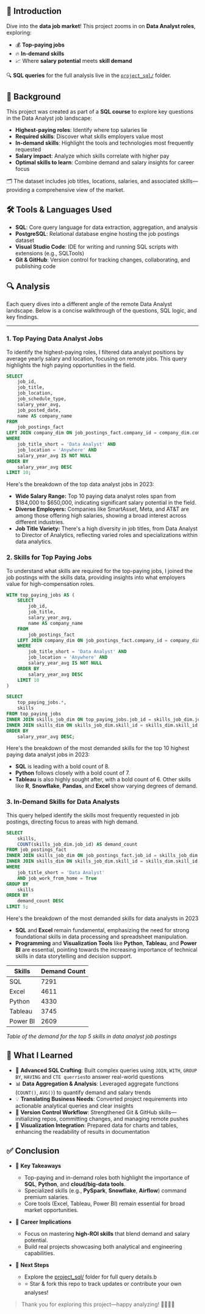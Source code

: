 ## 📌 Introduction

Dive into the **data job market**! This project zooms in on **Data Analyst roles**, exploring:

- 💰 **Top-paying jobs**  
- 🔥 **In-demand skills**  
- 📈 Where **salary potential** meets **skill demand**

🔍 **SQL queries** for the full analysis live in the [`project_sql/`](./project_sql) folder.

## 🧠 Background

This project was created as part of a **SQL course** to explore key questions in the Data Analyst job landscape:

- **Highest-paying roles**: Identify where top salaries lie  
- **Required skills**: Discover what skills employers value most  
- **In-demand skills**: Highlight the tools and technologies most frequently requested  
- **Salary impact**: Analyze which skills correlate with higher pay  
- **Optimal skills to learn**: Combine demand and salary insights for career focus

🗂️ The dataset includes job titles, locations, salaries, and associated skills—providing a comprehensive view of the market.

## 🛠️ Tools & Languages Used

- **SQL**: Core query language for data extraction, aggregation, and analysis  
- **PostgreSQL**: Relational database engine hosting the job postings dataset  
- **Visual Studio Code**: IDE for writing and running SQL scripts with extensions (e.g., SQLTools)  
- **Git & GitHub**: Version control for tracking changes, collaborating, and publishing code  

## 🔍 Analysis

Each query dives into a different angle of the remote Data Analyst landscape. Below is a concise walkthrough of the questions, SQL logic, and key findings.

---

### 1. Top Paying Data Analyst Jobs
To identify the highest-paying roles, I filtered data analyst positions by average yearly salary and location, focusing on remote jobs. This query highlights the high paying opportunities in the field.

```sql
SELECT	
	job_id,
	job_title,
	job_location,
	job_schedule_type,
	salary_year_avg,
	job_posted_date,
    name AS company_name
FROM
    job_postings_fact
LEFT JOIN company_dim ON job_postings_fact.company_id = company_dim.company_id
WHERE
    job_title_short = 'Data Analyst' AND 
    job_location = 'Anywhere' AND 
    salary_year_avg IS NOT NULL
ORDER BY
    salary_year_avg DESC
LIMIT 10;
```
Here's the breakdown of the top data analyst jobs in 2023:
- **Wide Salary Range:** Top 10 paying data analyst roles span from $184,000 to $650,000, indicating significant salary potential in the field.
- **Diverse Employers:** Companies like SmartAsset, Meta, and AT&T are among those offering high salaries, showing a broad interest across different industries.
- **Job Title Variety:** There's a high diversity in job titles, from Data Analyst to Director of Analytics, reflecting varied roles and specializations within data analytics.

### 2. Skills for Top Paying Jobs
To understand what skills are required for the top-paying jobs, I joined the job postings with the skills data, providing insights into what employers value for high-compensation roles.
```sql
WITH top_paying_jobs AS (
    SELECT	
        job_id,
        job_title,
        salary_year_avg,
        name AS company_name
    FROM
        job_postings_fact
    LEFT JOIN company_dim ON job_postings_fact.company_id = company_dim.company_id
    WHERE
        job_title_short = 'Data Analyst' AND 
        job_location = 'Anywhere' AND 
        salary_year_avg IS NOT NULL
    ORDER BY
        salary_year_avg DESC
    LIMIT 10
)

SELECT 
    top_paying_jobs.*,
    skills
FROM top_paying_jobs
INNER JOIN skills_job_dim ON top_paying_jobs.job_id = skills_job_dim.job_id
INNER JOIN skills_dim ON skills_job_dim.skill_id = skills_dim.skill_id
ORDER BY
    salary_year_avg DESC;
```
Here's the breakdown of the most demanded skills for the top 10 highest paying data analyst jobs in 2023:
- **SQL** is leading with a bold count of 8.
- **Python** follows closely with a bold count of 7.
- **Tableau** is also highly sought after, with a bold count of 6.
Other skills like **R**, **Snowflake**, **Pandas**, and **Excel** show varying degrees of demand.

### 3. In-Demand Skills for Data Analysts

This query helped identify the skills most frequently requested in job postings, directing focus to areas with high demand.

```sql
SELECT 
    skills,
    COUNT(skills_job_dim.job_id) AS demand_count
FROM job_postings_fact
INNER JOIN skills_job_dim ON job_postings_fact.job_id = skills_job_dim.job_id
INNER JOIN skills_dim ON skills_job_dim.skill_id = skills_dim.skill_id
WHERE
    job_title_short = 'Data Analyst' 
    AND job_work_from_home = True 
GROUP BY
    skills
ORDER BY
    demand_count DESC
LIMIT 5;
```
Here's the breakdown of the most demanded skills for data analysts in 2023
- **SQL** and **Excel** remain fundamental, emphasizing the need for strong foundational skills in data processing and spreadsheet manipulation.
- **Programming** and **Visualization Tools** like **Python**, **Tableau**, and **Power BI** are essential, pointing towards the increasing importance of technical skills in data storytelling and decision support.

| Skills   | Demand Count |
|----------|--------------|
| SQL      | 7291         |
| Excel    | 4611         |
| Python   | 4330         |
| Tableau  | 3745         |
| Power BI | 2609         |

*Table of the demand for the top 5 skills in data analyst job postings*

## 📘 What I Learned

- 🧩 **Advanced SQL Crafting**: Built complex queries using `JOIN`, `WITH`, `GROUP BY`, `HAVING` and `CTE querries`to answer real-world questions  
- 📊 **Data Aggregation & Analysis**: Leveraged aggregate functions (`COUNT()`, `AVG()`) to quantify demand and salary trends  
- 💡 **Translating Business Needs**: Converted project requirements into actionable analytical queries and clear insights  
- 🔄 **Version Control Workflow**: Strengthened Git & GitHub skills—initializing repos, committing changes, and managing remote pushes  
- 🚀 **Visualization Integration**: Prepared data for charts and tables, enhancing the readability of results in documentation  

## ✅ Conclusion 

- 🎯 **Key Takeaways**  
  - Top-paying and in-demand roles both highlight the importance of **SQL**, **Python**, and **cloud/big-data tools**.  
  - Specialized skills (e.g., **PySpark**, **Snowflake**, **Airflow**) command premium salaries.  
  - Core tools (Excel, Tableau, Power BI) remain essential for broad market opportunities.

- 🚀 **Career Implications**  
  - Focus on mastering **high-ROI skills** that blend demand and salary potential.  
  - Build real projects showcasing both analytical and engineering capabilities.

- 🔗 **Next Steps**  
  - Explore the [project_sql/](./project_sql/) folder for full query details.b 
  - ⭐ Star & fork this repo to track updates or contribute your own analyses!

> Thank you for exploring this project—happy analyzing! 👩‍💻👨‍💻  
